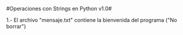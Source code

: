 #Operaciones con Strings en Python v1.0#

1.- El archivo "mensaje.txt" contiene la bienvenida del programa ("No borrar")

